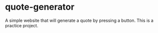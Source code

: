 # quote-generator
A simple website that will generate a quote by pressing a button. This is a practice project. 
